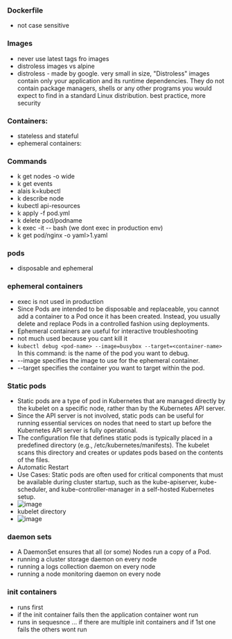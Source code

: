 ### Dockerfile
- not case sensitive

### Images
- never use latest tags fro images
- distroless images vs alpine
- distroless - made by google. very small in size, "Distroless" images contain only your application and its runtime dependencies. They do not contain package managers, shells or any other programs you would expect to find in a standard Linux distribution. best practice, more security

### Containers:

- stateless and stateful
- ephemeral containers: 

### Commands
- k get nodes -o wide
- k get events
- alais k=kubectl
- k describe node
- kubectl api-resources
- k apply -f pod.yml
- k delete pod/podname
- k exec -it -- bash (we dont exec in production env)
- k get pod/nginx -o yaml>1.yaml

### pods
- disposable and ephemeral

### ephemeral containers
- exec is not used in production
- Since Pods are intended to be disposable and replaceable, you cannot add a container to a Pod once it has been created. Instead, you usually delete and replace Pods in a controlled fashion using deployments.
- Ephemeral containers are useful for interactive troubleshooting
- not much used because you cant kill it
- ```kubectl debug <pod-name> --image=busybox --target=<container-name>``` In this command: <pod-name> is the name of the pod you want to debug.
- --image specifies the image to use for the ephemeral container.
- --target specifies the container you want to target within the pod.

### Static pods
- Static pods are a type of pod in Kubernetes that are managed directly by the kubelet on a specific node, rather than by the Kubernetes API server.
- Since the API server is not involved, static pods can be useful for running essential services on nodes that need to start up before the Kubernetes API server is fully operational.
- The configuration file that defines static pods is typically placed in a predefined directory (e.g., /etc/kubernetes/manifests). The kubelet scans this directory and creates or updates pods based on the contents of the files.
- Automatic Restart
- Use Cases: Static pods are often used for critical components that must be available during cluster startup, such as the kube-apiserver, kube-scheduler, and kube-controller-manager in a self-hosted Kubernetes setup.
- ![image](https://github.com/zainabmirkar/100DaysOfDevOps/assets/85761276/dc679d49-b57e-4068-9331-446266e5b3b4)
- kubelet directory
- ![image](https://github.com/zainabmirkar/100DaysOfDevOps/assets/85761276/27f46841-2c85-4b8f-8eaa-6072317318d4)

### daemon sets
- A DaemonSet ensures that all (or some) Nodes run a copy of a Pod.
- running a cluster storage daemon on every node
- running a logs collection daemon on every node
- running a node monitoring daemon on every node

### init containers
- runs first
- if the init container fails then the application container wont run
- runs in sequesnce ... if there are multiple init containers and if 1st one fails the others wont run
